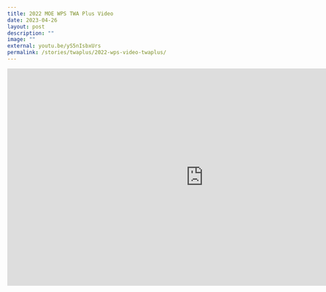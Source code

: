 ```yaml
---
title: 2022 MOE WPS TWA Plus Video
date: 2023-04-26
layout: post
description: ""
image: ""
external: youtu.be/yS5nIsbxUrs
permalink: /stories/twaplus/2022-wps-video-twaplus/
---
```

<iframe allowfullscreen="" allow="accelerometer; autoplay; clipboard-write; encrypted-media; gyroscope; picture-in-picture; web-share" frameborder="0" title="YouTube video player" src="https://www.youtube.com/embed/yS5nIsbxUrs" height="500" width="900"></iframe>